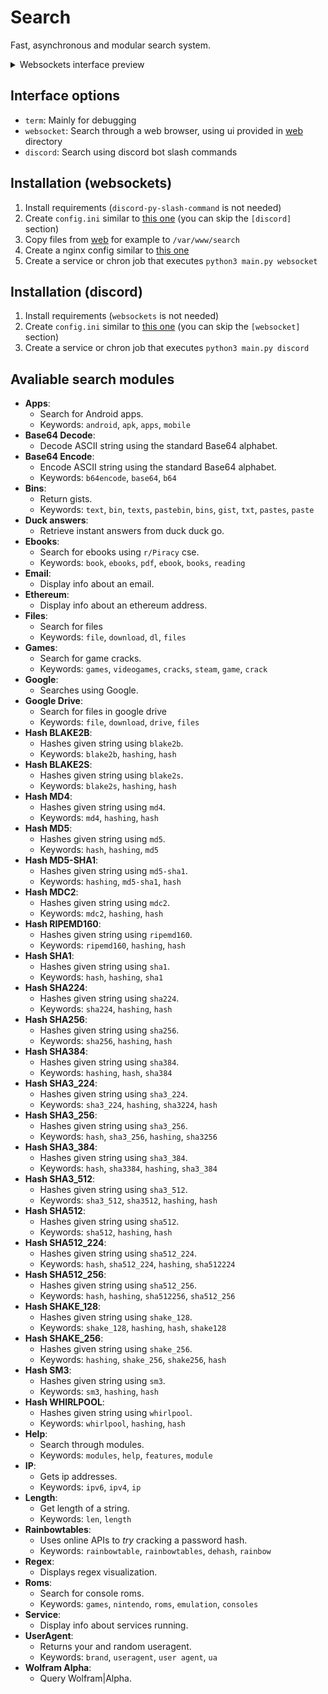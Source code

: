# Search

Fast, asynchronous and modular search system.

<details>
<summary>Websockets interface preview</summary>

<img src=".github/web_preview.png">

</details>

## Interface options
- `term`: Mainly for debugging
- `websocket`: Search through a web browser, using ui provided in [web](./web/) directory
- `discord`: Search using discord bot slash commands

## Installation (websockets)
1. Install requirements (`discord-py-slash-command` is not needed)
2. Create `config.ini` similar to [this one](/config.example.ini) (you can skip the `[discord]` section)
3. Copy files from [web](./web/) for example to `/var/www/search`
4. Create a nginx config similar to [this one](/nginx.example.conf)
5. Create a service or chron job that executes `python3 main.py websocket`

## Installation (discord)
1. Install requirements (`websockets` is not needed)
2. Create `config.ini` similar to [this one](/config.example.ini) (you can skip the `[websocket]` section)
3. Create a service or chron job that executes `python3 main.py discord`

## Avaliable search modules
<!--modules-->
- **Apps**:
	- Search for Android apps.
	- Keywords: ` android `, ` apk `, ` apps `, ` mobile `
- **Base64 Decode**:
	- Decode ASCII string using the standard Base64 alphabet.
- **Base64 Encode**:
	- Encode ASCII string using the standard Base64 alphabet.
	- Keywords: ` b64encode `, ` base64 `, ` b64 `
- **Bins**:
	- Return gists.
	- Keywords: ` text `, ` bin `, ` texts `, ` pastebin `, ` bins `, ` gist `, ` txt `, ` pastes `, ` paste `
- **Duck answers**:
	- Retrieve instant answers from duck duck go.
- **Ebooks**:
	- Search for ebooks using `r/Piracy` cse.
	- Keywords: ` book `, ` ebooks `, ` pdf `, ` ebook `, ` books `, ` reading `
- **Email**:
	- Display info about an email.
- **Ethereum**:
	- Display info about an ethereum address.
- **Files**:
	- Search for files
	- Keywords: ` file `, ` download `, ` dl `, ` files `
- **Games**:
	- Search for game cracks.
	- Keywords: ` games `, ` videogames `, ` cracks `, ` steam `, ` game `, ` crack `
- **Google**:
	- Searches using Google.
- **Google Drive**:
	- Search for files in google drive
	- Keywords: ` file `, ` download `, ` drive `, ` files `
- **Hash BLAKE2B**:
	- Hashes given string using `blake2b`.
	- Keywords: ` blake2b `, ` hashing `, ` hash `
- **Hash BLAKE2S**:
	- Hashes given string using `blake2s`.
	- Keywords: ` blake2s `, ` hashing `, ` hash `
- **Hash MD4**:
	- Hashes given string using `md4`.
	- Keywords: ` md4 `, ` hashing `, ` hash `
- **Hash MD5**:
	- Hashes given string using `md5`.
	- Keywords: ` hash `, ` hashing `, ` md5 `
- **Hash MD5-SHA1**:
	- Hashes given string using `md5-sha1`.
	- Keywords: ` hashing `, ` md5-sha1 `, ` hash `
- **Hash MDC2**:
	- Hashes given string using `mdc2`.
	- Keywords: ` mdc2 `, ` hashing `, ` hash `
- **Hash RIPEMD160**:
	- Hashes given string using `ripemd160`.
	- Keywords: ` ripemd160 `, ` hashing `, ` hash `
- **Hash SHA1**:
	- Hashes given string using `sha1`.
	- Keywords: ` hash `, ` hashing `, ` sha1 `
- **Hash SHA224**:
	- Hashes given string using `sha224`.
	- Keywords: ` sha224 `, ` hashing `, ` hash `
- **Hash SHA256**:
	- Hashes given string using `sha256`.
	- Keywords: ` sha256 `, ` hashing `, ` hash `
- **Hash SHA384**:
	- Hashes given string using `sha384`.
	- Keywords: ` hashing `, ` hash `, ` sha384 `
- **Hash SHA3_224**:
	- Hashes given string using `sha3_224`.
	- Keywords: ` sha3_224 `, ` hashing `, ` sha3224 `, ` hash `
- **Hash SHA3_256**:
	- Hashes given string using `sha3_256`.
	- Keywords: ` hash `, ` sha3_256 `, ` hashing `, ` sha3256 `
- **Hash SHA3_384**:
	- Hashes given string using `sha3_384`.
	- Keywords: ` hash `, ` sha3384 `, ` hashing `, ` sha3_384 `
- **Hash SHA3_512**:
	- Hashes given string using `sha3_512`.
	- Keywords: ` sha3_512 `, ` sha3512 `, ` hashing `, ` hash `
- **Hash SHA512**:
	- Hashes given string using `sha512`.
	- Keywords: ` sha512 `, ` hashing `, ` hash `
- **Hash SHA512_224**:
	- Hashes given string using `sha512_224`.
	- Keywords: ` hash `, ` sha512_224 `, ` hashing `, ` sha512224 `
- **Hash SHA512_256**:
	- Hashes given string using `sha512_256`.
	- Keywords: ` hash `, ` hashing `, ` sha512256 `, ` sha512_256 `
- **Hash SHAKE_128**:
	- Hashes given string using `shake_128`.
	- Keywords: ` shake_128 `, ` hashing `, ` hash `, ` shake128 `
- **Hash SHAKE_256**:
	- Hashes given string using `shake_256`.
	- Keywords: ` hashing `, ` shake_256 `, ` shake256 `, ` hash `
- **Hash SM3**:
	- Hashes given string using `sm3`.
	- Keywords: ` sm3 `, ` hashing `, ` hash `
- **Hash WHIRLPOOL**:
	- Hashes given string using `whirlpool`.
	- Keywords: ` whirlpool `, ` hashing `, ` hash `
- **Help**:
	- Search through modules.
	- Keywords: ` modules `, ` help `, ` features `, ` module `
- **IP**:
	- Gets ip addresses.
	- Keywords: ` ipv6 `, ` ipv4 `, ` ip `
- **Length**:
	- Get length of a string.
	- Keywords: ` len `, ` length `
- **Rainbowtables**:
	- Uses online APIs to *try* cracking a password hash.
	- Keywords: ` rainbowtable `, ` rainbowtables `, ` dehash `, ` rainbow `
- **Regex**:
	- Displays regex visualization.
- **Roms**:
	- Search for console roms.
	- Keywords: ` games `, ` nintendo `, ` roms `, ` emulation `, ` consoles `
- **Service**:
	- Display info about services running.
- **UserAgent**:
	- Returns your and random useragent.
	- Keywords: ` brand `, ` useragent `, ` user agent `, ` ua `
- **Wolfram Alpha**:
	- Query Wolfram|Alpha.

<!--modules-->